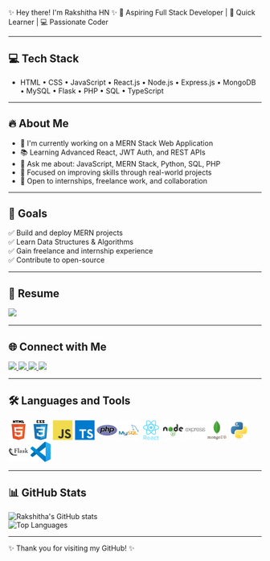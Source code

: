 ✨ Hey there! I'm Rakshitha HN ✨
🌱 Aspiring Full Stack Developer | 🚀 Quick Learner | 💻 Passionate Coder  

---

## 💻 Tech Stack  
- HTML • CSS • JavaScript • React.js • Node.js • Express.js • MongoDB • MySQL • Flask • PHP • SQL • TypeScript  

---

## 🔥 About Me  
- 🌱 I'm currently working on a MERN Stack Web Application  
- 📚 Learning Advanced React, JWT Auth, and REST APIs  
- 💬 Ask me about: JavaScript, MERN Stack, Python, SQL, PHP  
- 🎯 Focused on improving skills through real-world projects  
- 🤝 Open to internships, freelance work, and collaboration  

---

## 🎯 Goals  
✅ Build and deploy MERN projects  
✅ Learn Data Structures & Algorithms  
✅ Gain freelance and internship experience  
✅ Contribute to open-source  

---

## 📄 Resume  
<a href="https://drive.google.com/file/d/1TEbfB7iiy5aIR2gtIRb3GpTWwZIqQBAA/view?usp=drivesdk" target="_blank">
  <img src="https://img.shields.io/badge/View%20My%20Resume-FF5722?style=for-the-badge&logo=google-drive&logoColor=white" />
</a>  

---

## 🌐 Connect with Me  

<a href="https://twitter.com/" target="_blank">
  <img src="https://img.shields.io/badge/Twitter-1DA1F2?style=for-the-badge&logo=twitter&logoColor=white" />
</a>
<a href="https://www.linkedin.com/in/rakshitha-hn-a14124327/" target="_blank">
  <img src="https://img.shields.io/badge/LinkedIn-0A66C2?style=for-the-badge&logo=linkedin&logoColor=white" />
</a>
<a href="https://www.hackerrank.com/profile/rakshithahn123" target="_blank">
  <img src="https://img.shields.io/badge/HackerRank-2EC866?style=for-the-badge&logo=hackerrank&logoColor=white" />
</a>
<a href="https://dev.to/" target="_blank">
  <img src="https://img.shields.io/badge/Dev.to-0A0A0A?style=for-the-badge&logo=dev.to&logoColor=white" />
</a>

---

## 🛠 Languages and Tools  
<p align="left"> 
  <img src="https://raw.githubusercontent.com/devicons/devicon/master/icons/html5/html5-original-wordmark.svg" width="40" height="40"/>
  <img src="https://raw.githubusercontent.com/devicons/devicon/master/icons/css3/css3-original-wordmark.svg" width="40" height="40"/>
  <img src="https://raw.githubusercontent.com/devicons/devicon/master/icons/javascript/javascript-original.svg" width="40" height="40"/>
  <img src="https://raw.githubusercontent.com/devicons/devicon/master/icons/typescript/typescript-original.svg" width="40" height="40"/>
  <img src="https://raw.githubusercontent.com/devicons/devicon/master/icons/php/php-original.svg" width="40" height="40"/>
  <img src="https://raw.githubusercontent.com/devicons/devicon/master/icons/mysql/mysql-original-wordmark.svg" width="40" height="40"/>
  <img src="https://raw.githubusercontent.com/devicons/devicon/master/icons/react/react-original-wordmark.svg" width="40" height="40"/>
  <img src="https://raw.githubusercontent.com/devicons/devicon/master/icons/nodejs/nodejs-original-wordmark.svg" width="40" height="40"/>
  <img src="https://raw.githubusercontent.com/devicons/devicon/master/icons/express/express-original-wordmark.svg" width="40" height="40"/>
  <img src="https://raw.githubusercontent.com/devicons/devicon/master/icons/mongodb/mongodb-original-wordmark.svg" width="40" height="40"/>
  <img src="https://raw.githubusercontent.com/devicons/devicon/master/icons/python/python-original.svg" width="40" height="40"/>
  <img src="https://raw.githubusercontent.com/devicons/devicon/master/icons/flask/flask-original-wordmark.svg" width="40" height="40"/>
  <img src="https://raw.githubusercontent.com/devicons/devicon/master/icons/vscode/vscode-original.svg" width="40" height="40"/>
</p>

---

## 📊 GitHub Stats  
![Rakshitha's GitHub stats](https://github-readme-stats.vercel.app/api?username=rakshu112003&show_icons=true&theme=radical)  
![Top Languages](https://github-readme-stats.vercel.app/api/top-langs/?username=rakshu112003&layout=compact&theme=radical)  

---

✨ Thank you for visiting my GitHub! ✨

